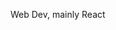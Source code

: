 Web Dev, mainly React 

<!---
JuliaRinzilotti/JuliaRinzilotti is a ✨ special ✨ repository because its `README.md` (this file) appears on your GitHub profile.
You can click the Preview link to take a look at your changes.
--->
